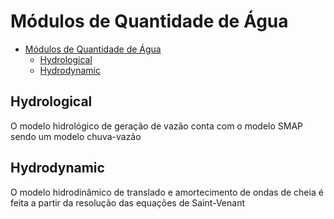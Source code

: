 # Módulos de Quantidade de Água

- [Módulos de Quantidade de Água](#módulos-de-quantidade-de-água)
  - [Hydrological](#hydrological)
  - [Hydrodynamic](#hydrodynamic)

## Hydrological

O modelo hidrológico de geração de vazão conta com o modelo SMAP sendo um modelo chuva-vazão

## Hydrodynamic

O modelo hidrodinâmico de translado e amortecimento de ondas de cheia é feita a partir da resolução das equações de Saint-Venant